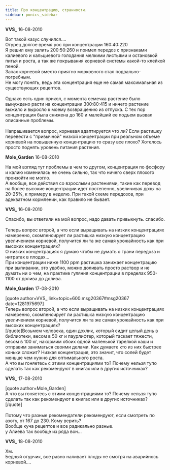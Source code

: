 ```yaml
---
title: Про концентрацию, странности.
sidebar: ponics_sidebar
---
```


**VVS_** 16-08-2010

Вот такой казус случился....<br />Огурец долгое время рос при концентрации 160:40:220<br />Я решил ему залить 200:50:260 и поимел передоз с признаками калиевого и кальциевого голодания мелкими листьями и остановкой питья и роста, а так же покрывания корневой системы какой-то клейкой пеной. <br />Запах корневой вместо приятно морковного стал подвально-погребным.<br />Не могу понять, ведь эта концентрация еще не самая максимальная из существующих рецептов.<br /><br />Однако есть один прикол, с момента семечка растение было вынуждено расти на концентрации 300:80:415 и ничего растение выжило и выросло к моему возвращению из отпуска. С тех пор концентрация была снижена до 160 и малейший ее подъем вызвал описанные проблемы.<br /><br />Напрашивается вопрос, корневая адаптируется что ли? Если растишку перевести с &quot;привычной&quot; низкой концентрации при реальном объеме корневой на повышенную концентрацию то сразу все плохо? Хотелось просто поднять уровень питания растения.

**Mole_Garden** 16-08-2010

На мой взгляд тут проблемы в чем то другом, концентрация по фосфору и калию изменилась не очень сильно, так что ничего сверх плохого произойти не могло.<br />А вообще, все действия со взрослыми растениями, такие как перевод на более высокие концентрации идет постепенно, увеличивая дозы на 20-25%, к примеру в неделю. При такой схеме передозов, при адекватном кормлении, как правило не бывает. 

**VVS_** 16-08-2010

Спасибо, вы ответили на мой вопрос, надо давать привыкнуть. спасибо.<br /><br />Теперь вопрос второй, а что если выращивать на низких концентрациях намеренно, скомпенсирует ли растишка низкую концентрацию увеличением корневой, получится ли та же самая урожайность как при высоких концентрациях?<br />О низких концентрациях я думаю чтобы не думать о грани передоза и нитратах в плодах...<br />При концентрации ниже 1100 ppm растишка занижает концентрацию при выпивании, это удобно, можно доливать просто раствор и не думать ни о чем, на практике гуляния концентрации в пределах 950-1100 от долива до долива.

**Mole_Garden** 17-08-2010

[quote author=VVS_ link=topic=600.msg20367#msg20367 date=1281975697]<br />Теперь вопрос второй, а что если выращивать на низких концентрациях намеренно, скомпенсирует ли растишка низкую концентрацию увеличением корневой, получится ли та же самая урожайность как при высоких концентрациях?<br />[/quote]Возьмем человека, один дохлик, который сидит целый день в библиотеки, весом в 50 кг и паурлифтер, который таскает тяжести, весом в 100 кг, накормим обоих одной маленькой тарелкой каши и отправим заниматься своими делами. Как думаете кто из них быстрее&nbsp; коньки сложит? Низкая концентрация, это значит, что солей будет меньше чем нужно для оптимального роста. <br />А что вы гоняетесь с этими концентрациями то? Почему нельзя тупо сделать так как рекомендуют в книгах или в других источниках?

**VVS_** 17-08-2010

[quote author=Mole_Garden]<br />А что вы гоняетесь с этими концентрациями то? Почему нельзя тупо сделать так как рекомендуют в книгах или в других источниках?<br />[/quote]<br /><br />Потому что разные рекомендатели рекомендуют, если смотреть по азоту, от 167 до 230. Кому верить?<br />Вообще куча рецептов и все радикально разные.<br />у Алиева так вообще из ряда вон...

**VVS_** 18-08-2010

Хм.<br />Бедный огурчик, все равно наливает плоды не смотря на аварийнось корневой....

